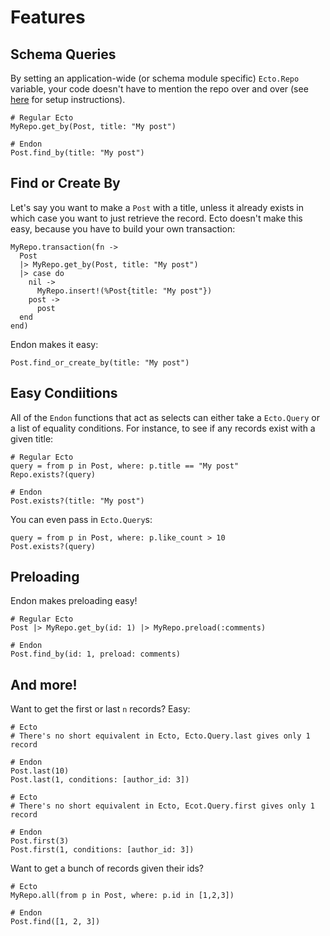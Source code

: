 # Features

## Schema Queries
By setting an application-wide (or schema module specific) `Ecto.Repo` variable, your code doesn't have to mention the repo over and over (see [here](../README.md#configuration) for setup instructions).

```
# Regular Ecto
MyRepo.get_by(Post, title: "My post")

# Endon
Post.find_by(title: "My post")
```

## Find or Create By
Let's say you want to make a `Post` with a title, unless it already exists in which case you want to just retrieve the record.  Ecto doesn't make this easy, because you have to build your own transaction:

```
MyRepo.transaction(fn ->
  Post
  |> MyRepo.get_by(Post, title: "My post")
  |> case do
    nil ->
      MyRepo.insert!(%Post{title: "My post"})
    post ->
      post
  end
end)
```

Endon makes it easy:

```
Post.find_or_create_by(title: "My post")
```

## Easy Condiitions
All of the `Endon` functions that act as selects can either take a `Ecto.Query` or a list of equality conditions.  For instance, to see if any records exist with a given title:

```
# Regular Ecto
query = from p in Post, where: p.title == "My post"
Repo.exists?(query)

# Endon
Post.exists?(title: "My post")
```

You can even pass in `Ecto.Query`s:
```
query = from p in Post, where: p.like_count > 10
Post.exists?(query)
```

## Preloading
Endon makes preloading easy!

```
# Regular Ecto
Post |> MyRepo.get_by(id: 1) |> MyRepo.preload(:comments)

# Endon
Post.find_by(id: 1, preload: comments)
```

## And more!
Want to get the first or last `n` records?  Easy:

```
# Ecto
# There's no short equivalent in Ecto, Ecto.Query.last gives only 1 record

# Endon
Post.last(10)
Post.last(1, conditions: [author_id: 3])

# Ecto
# There's no short equivalent in Ecto, Ecot.Query.first gives only 1 record

# Endon
Post.first(3)
Post.first(1, conditions: [author_id: 3])
```

Want to get a bunch of records given their ids?

```
# Ecto
MyRepo.all(from p in Post, where: p.id in [1,2,3])

# Endon
Post.find([1, 2, 3])
```
